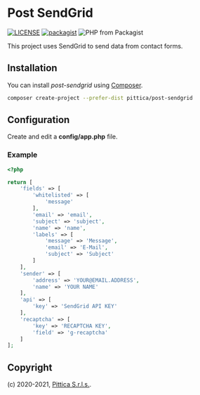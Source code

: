 # Post SendGrid

[![LICENSE](https://img.shields.io/github/license/pittica/post-sendgrid.svg)](LICENSE)
[![packagist](https://img.shields.io/badge/packagist-pittica%2Fpost--sendgrid-brightgreen.svg)](https://packagist.org/packages/pittica/post-sendgrid)
![PHP from Packagist](https://img.shields.io/packagist/php-v/pittica/post-sendgrid)

This project uses SendGrid to send data from contact forms.

## Installation

You can install _post-sendgrid_ using [Composer](https://getcomposer.org).

``` bash
composer create-project --prefer-dist pittica/post-sendgrid
```

## Configuration

Create and edit a **config/app.php** file.

### Example

``` php
<?php

return [
    'fields' => [
        'whitelisted' => [
            'message'
        ],
        'email' => 'email',
        'subject' => 'subject',
        'name' => 'name',
        'labels' => [
            'message' => 'Message',
            'email' => 'E-Mail',
            'subject' => 'Subject'
        ]
    ],
    'sender' => [
        'address' => 'YOUR@EMAIL.ADDRESS',
        'name' => 'YOUR NAME'
    ],
	'api' => [
		'key' => 'SendGrid API KEY'
	],
    'recaptcha' => [
        'key' => 'RECAPTCHA KEY',
        'field' => 'g-recaptcha'
    ]
];
```

## Copyright

(c) 2020-2021, [Pittica S.r.l.s.](https://pittica.com).
